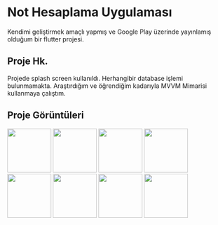 # Not Hesaplama Uygulaması

Kendimi geliştirmek amaçlı yapmış ve Google Play üzerinde yayınlamış olduğum bir flutter projesi. 

## Proje Hk.
Projede splash screen kullanıldı.
Herhangibir database işlemi bulunmamakta.
Araştırdığım ve öğrendiğim kadarıyla MVVM Mimarisi kullanmaya çalıştım.

## Proje Görüntüleri

<img src="https://user-images.githubusercontent.com/94524411/209342903-4c462a33-d8e3-4f2d-a086-1aaea3154aef.png" width=100>
<img src="https://user-images.githubusercontent.com/94524411/209342940-19352710-7882-4e31-bb71-902a424a8586.png" width=100>
<img src="https://user-images.githubusercontent.com/94524411/209342943-6230e0d2-71e6-4a14-901c-d06ba80f3844.png" width=100>
<img src="https://user-images.githubusercontent.com/94524411/209342946-e81b3d20-e744-424e-8bf8-24a980f12413.png" width=100>
<img src="https://user-images.githubusercontent.com/94524411/209342949-a24a26d3-9388-4d38-bc00-36ced23a8dde.png" width=100>
<img src="https://user-images.githubusercontent.com/94524411/209342952-201bee37-c88d-420b-81bd-3a4570480d44.png" width=100>
<img src="https://user-images.githubusercontent.com/94524411/209342955-e3f623fb-1538-4f04-b090-6d31e0a00565.png" width=100>
<img src="https://user-images.githubusercontent.com/94524411/209342956-e2574dc6-ebaa-4918-b10b-287c49ae45df.png" width=100>



